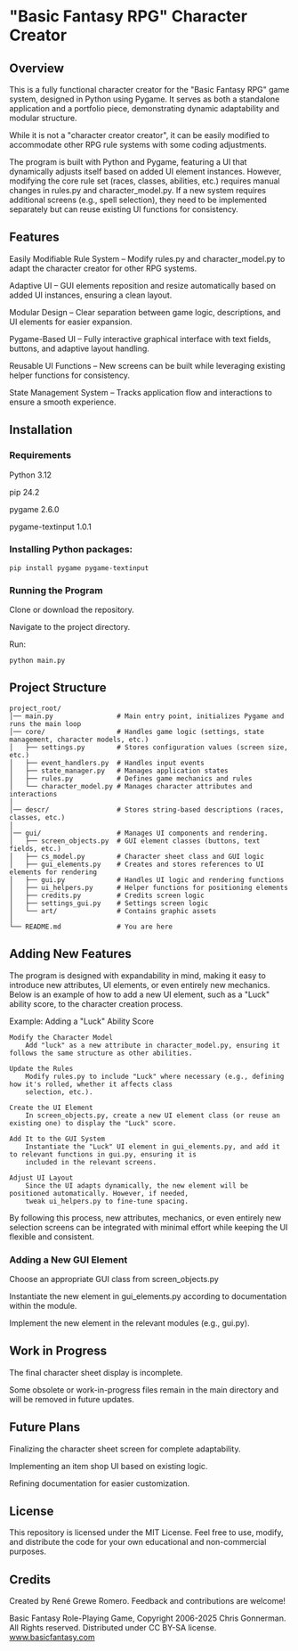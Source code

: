 # "Basic Fantasy RPG" Character Creator

## Overview

This is a fully functional character creator for the "Basic Fantasy RPG" game system, designed in Python using Pygame. It
serves as both a standalone application and a portfolio piece, demonstrating dynamic adaptability and modular structure.

While it is not a "character creator creator", it can be easily modified to accommodate other RPG rule systems with some
coding adjustments.

The program is built with Python and Pygame, featuring a UI that dynamically adjusts itself based on added UI element
instances. However, modifying the core rule set (races, classes, abilities, etc.) requires manual changes in rules.py and
character_model.py. If a new system requires additional screens (e.g., spell selection), they need to be implemented
separately but can reuse existing UI functions for consistency.

## Features

Easily Modifiable Rule System – Modify rules.py and character_model.py to adapt the character creator for other RPG
systems.

Adaptive UI – GUI elements reposition and resize automatically based on added UI instances, ensuring a clean layout.

Modular Design – Clear separation between game logic, descriptions, and UI elements for easier expansion.

Pygame-Based UI – Fully interactive graphical interface with text fields, buttons, and adaptive layout handling.

Reusable UI Functions – New screens can be built while leveraging existing helper functions for consistency.

State Management System – Tracks application flow and interactions to ensure a smooth experience.

## Installation

### Requirements

Python 3.12

pip 24.2

pygame 2.6.0

pygame-textinput 1.0.1

### Installing Python packages:

`pip install pygame pygame-textinput`

### Running the Program

Clone or download the repository.

Navigate to the project directory.

Run:

`python main.py`

## Project Structure
```
project_root/
│── main.py                # Main entry point, initializes Pygame and runs the main loop
│── core/                  # Handles game logic (settings, state management, character models, etc.)
│   ├── settings.py        # Stores configuration values (screen size, etc.)
│   ├── event_handlers.py  # Handles input events
│   ├── state_manager.py   # Manages application states
│   ├── rules.py           # Defines game mechanics and rules
│   └── character_model.py # Manages character attributes and interactions
│
│── descr/                 # Stores string-based descriptions (races, classes, etc.)
│
│── gui/                   # Manages UI components and rendering.
│   ├── screen_objects.py  # GUI element classes (buttons, text fields, etc.)
│   ├── cs_model.py        # Character sheet class and GUI logic
│   ├── gui_elements.py    # Creates and stores references to UI elements for rendering
│   ├── gui.py             # Handles UI logic and rendering functions
│   ├── ui_helpers.py      # Helper functions for positioning elements
│   ├── credits.py         # Credits screen logic
│   ├── settings_gui.py    # Settings screen logic
│   └── art/               # Contains graphic assets
│
└── README.md              # You are here
```
## Adding New Features

The program is designed with expandability in mind, making it easy to introduce new attributes, UI elements, or even
entirely new mechanics. Below is an example of how to add a new UI element, such as a "Luck" ability score, to the
character creation process.

Example: Adding a "Luck" Ability Score

    Modify the Character Model
        Add "luck" as a new attribute in character_model.py, ensuring it follows the same structure as other abilities.

    Update the Rules
        Modify rules.py to include "Luck" where necessary (e.g., defining how it's rolled, whether it affects class
        selection, etc.).

    Create the UI Element
        In screen_objects.py, create a new UI element class (or reuse an existing one) to display the "Luck" score.

    Add It to the GUI System
        Instantiate the "Luck" UI element in gui_elements.py, and add it to relevant functions in gui.py, ensuring it is
        included in the relevant screens.

    Adjust UI Layout
        Since the UI adapts dynamically, the new element will be positioned automatically. However, if needed,
        tweak ui_helpers.py to fine-tune spacing.

By following this process, new attributes, mechanics, or even entirely new selection screens can be integrated with minimal effort while keeping the UI flexible and consistent.

### Adding a New GUI Element

Choose an appropriate GUI class from screen_objects.py

Instantiate the new element in gui_elements.py according to documentation within the module.

Implement the new element in the relevant modules (e.g., gui.py).

## Work in Progress

The final character sheet display is incomplete.

Some obsolete or work-in-progress files remain in the main directory and will be removed in future updates.

## Future Plans

Finalizing the character sheet screen for complete adaptability.

Implementing an item shop UI based on existing logic.

Refining documentation for easier customization.

## License

This repository is licensed under the MIT License. Feel free to use, modify, and distribute the code for your own
educational and non-commercial purposes.

## Credits

Created by René Grewe Romero. Feedback and contributions are welcome!

Basic Fantasy Role-Playing Game, Copyright 2006-2025 Chris Gonnerman. All Rights reserved.
Distributed under CC BY-SA license. www.basicfantasy.com
